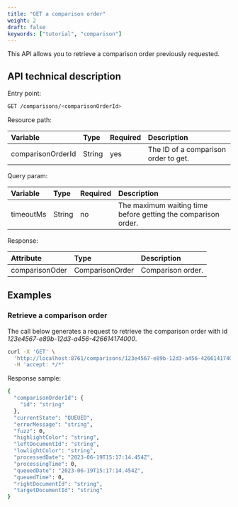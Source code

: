 ```yaml
---
title: "GET a comparison order"
weight: 2
draft: false
keywords: ["tutorial", "comparison"]
---
```


This API allows you to retrieve a comparison order previously requested.

## API technical description

Entry point:
```bash
GET /comparisons/<comparisonOrderId>
```

Resource path:

| Variable             | Type     | Required | Description                                                   |
| :------------------- |:---------|:---------|:--------------------------------------------------------------|
| comparisonOrderId    | String   | yes      | The ID of a comparison order to get.                          |

Query param:

| Variable             | Type     | Required | Description                                                   |
| :------------------- |:---------|:---------|:--------------------------------------------------------------|
| timeoutMs            | String   | no       | The maximum waiting time before getting the comparison order. |

Response:

| Attribute             | Type                  | Description       |
| :-------------------- | :-------------------- |:------------------|
| comparisonOder        | ComparisonOrder       | Comparison order. |

## Examples

### Retrieve a comparison order

The call below generates a request to retrieve the comparison order with id _123e4567-e89b-12d3-a456-426614174000_.

```bash
curl -X 'GET' \
  'http://localhost:8761/comparisons/123e4567-e89b-12d3-a456-426614174000?timeoutMs=6000' \
  -H 'accept: */*'
```

Response sample:

```bash
{
  "comparisonOrderId": {
    "id": "string"
  },
  "currentState": "QUEUED",
  "errorMessage": "string",
  "fuzz": 0,
  "highlightColor": "string",
  "leftDocumentId": "string",
  "lowlightColor": "string",
  "processedDate": "2023-06-19T15:17:14.454Z",
  "processingTime": 0,
  "queuedDate": "2023-06-19T15:17:14.454Z",
  "queuedTime": 0,
  "rightDocumentId": "string",
  "targetDocumentId": "string"
}
```
